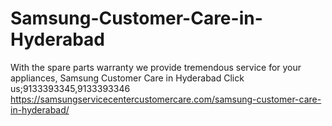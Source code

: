 # Samsung-Customer-Care-in-Hyderabad
With the spare parts warranty we provide tremendous service for your appliances, Samsung Customer Care in Hyderabad Click us;9133393345,9133393346   https://samsungservicecentercustomercare.com/samsung-customer-care-in-hyderabad/
